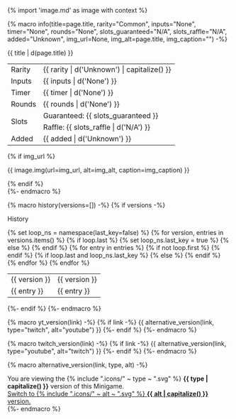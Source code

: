 {% import 'image.md' as image with context %}

{% macro info(title=page.title, rarity="Common", inputs="None", timer="None", rounds="None", slots_guaranteed="N/A", slots_raffle="N/A", added="Unknown", img_url=None, img_alt=page.title, img_caption="") -%}
  <div class="admonition wiki inline end">
    <p class="admonition-title">{{ title | d(page.title) }}</p>
    <table>
      <tbody>
        <tr>
          <td class="draw_line--down">Rarity</td>
          <td class="draw_line--down">{{ rarity | d('Unknown') | capitalize() }}</td>
        </tr>
        <tr>
          <td class="draw_line--down">Inputs</td>
          <td class="draw_line--down">{{ inputs | d('None') }}</td>
        </tr>
        <tr>
          <td class="draw_line--down">Timer</td>
          <td class="draw_line--down">{{ timer | d('None') }}</td>
        </tr>
        <tr>
          <td class="draw_line--down">Rounds</td>
          <td class="draw_line--down">{{ rounds | d('None') }}</td>
        </tr>
        <tr>
          <td class="draw_line--down" rowspan="2">Slots</td>
          <td>Guaranteed: {{ slots_guaranteed }}</td>
        </tr>
        <tr>
          <td class="draw_line--down">Raffle: {{ slots_raffle | d('N/A') }}</td>
        </tr>
        <tr>
          <td class="{{ 'draw_line--down' if img_url else '' }}">Added</td>
          <td class="{{ 'draw_line--down' if img_url else '' }}">{{ added | d('Unknown') }}</td>
        </tr>
      </tbody>
    </table>
    {% if img_url %}
      <p>
        {{ image.img(url=img_url, alt=img_alt, caption=img_caption) }}
      </p>
    {% endif %}
  </div>
{%- endmacro %}

{% macro history(versions=[]) -%}
  {% if versions -%}
    <div class="admonition wiki history">
      <p class="admonition-title">History</p>
      <table>
        <tbody>
          {% set loop_ns = namespace(last_key=false) %}
          {% for version, entries in versions.items() %}
            <tr>
              {% if loop.last %}
                {% set loop_ns.last_key = true %}
                <td rowspan="{{ entries | length() }}" class="game_version draw_line--right">{{ version }}</td>
              {% else %}
                <td rowspan="{{ entries | length() }}" class="game_version draw_line--down draw_line--right">{{ version }}</td>
              {% endif %}
              {% for entry in entries %}
                {% if not loop.first %}
                  </tr>
                  <tr>
                {% endif %}
                {% if loop.last and loop_ns.last_key %}
                  <td>{{ entry }}</td>
                {% else %}
                  <td class="draw_line--down">{{ entry }}</td>
                {% endif %}
              {% endfor %}
            </tr>
          {% endfor %}
        </tbody>
      </table>
    </div>
  {%- endif %}
{%- endmacro %}

{% macro yt_version(link) -%}
  {% if link -%}
    {{ alternative_version(link, type="twitch", alt="youtube") }}
  {%- endif %}
{%- endmacro %}

{% macro twitch_version(link) -%}
  {% if link -%}
    {{ alternative_version(link, type="youtube", alt="twitch") }}
  {%- endif %}
{%- endmacro %}

{% macro alternative_version(link, type, alt) -%}
  <div class="variant_info {{ type }}">
    You are viewing the <span class="twemoji">{% include ".icons/" ~ type ~ ".svg" %}</span> <strong>{{ type | capitalize() }}</strong> version of this Minigame.<br>
    <a href="/{{ alt | lower() }}-minigames/{{ link }}">
      Switch to <span class="twemoji">{% include ".icons/" ~ alt ~ ".svg" %}</span> <strong>{{ alt | capitalize() }}</strong> version.
    </a>
  </div>
{%- endmacro %}
